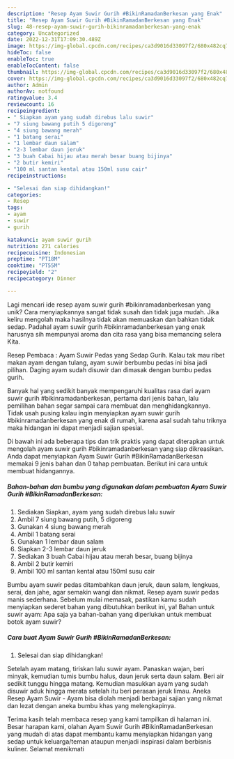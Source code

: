 ```yaml
---
description: "Resep Ayam Suwir Gurih #BikinRamadanBerkesan yang Enak"
title: "Resep Ayam Suwir Gurih #BikinRamadanBerkesan yang Enak"
slug: 48-resep-ayam-suwir-gurih-bikinramadanberkesan-yang-enak
category: Uncategorized
date: 2022-12-31T17:09:30.489Z
image: https://img-global.cpcdn.com/recipes/ca3d9016d33097f2/680x482cq70/ayam-suwir-gurih-bikinramadanberkesan-foto-resep-utama.jpg
hideToc: false
enableToc: true
enableTocContent: false
thumbnail: https://img-global.cpcdn.com/recipes/ca3d9016d33097f2/680x482cq70/ayam-suwir-gurih-bikinramadanberkesan-foto-resep-utama.jpg
cover: https://img-global.cpcdn.com/recipes/ca3d9016d33097f2/680x482cq70/ayam-suwir-gurih-bikinramadanberkesan-foto-resep-utama.jpg
author: Admin
authorAv: notfound
ratingvalue: 3.4
reviewcount: 16
recipeingredient:
- " Siapkan ayam yang sudah direbus lalu suwir"
- "7 siung bawang putih 5 digoreng"
- "4 siung bawang merah"
- "1 batang serai"
- "1 lembar daun salam"
- "2-3 lembar daun jeruk"
- "3 buah Cabai hijau atau merah besar buang bijinya"
- "2 butir kemiri"
- "100 ml santan kental atau 150ml susu cair"
recipeinstructions:

- "Selesai dan siap dihidangkan!"
categories:
- Resep
tags:
- ayam
- suwir
- gurih

katakunci: ayam suwir gurih 
nutrition: 271 calories
recipecuisine: Indonesian
preptime: "PT18M"
cooktime: "PT55M"
recipeyield: "2"
recipecategory: Dinner

---
```





Lagi mencari ide resep ayam suwir gurih #bikinramadanberkesan yang unik? Cara menyiapkannya sangat tidak susah dan tidak juga mudah. Jika keliru mengolah maka hasilnya tidak akan memuaskan dan bahkan tidak sedap. Padahal ayam suwir gurih #bikinramadanberkesan yang enak harusnya sih mempunyai aroma dan cita rasa yang bisa memancing selera Kita.





Resep Pembaca : Ayam Suwir Pedas yang Sedap Gurih. Kalau tak mau ribet makan ayam dengan tulang, ayam suwir berbumbu pedas ini bisa jadi pilihan. Daging ayam sudah disuwir dan dimasak dengan bumbu pedas gurih.

Banyak hal yang sedikit banyak mempengaruhi kualitas rasa dari ayam suwir gurih #bikinramadanberkesan, pertama dari jenis bahan, lalu pemilihan bahan segar sampai cara membuat dan menghidangkannya. Tidak usah pusing kalau ingin menyiapkan ayam suwir gurih #bikinramadanberkesan yang enak di rumah, karena asal sudah tahu triknya maka hidangan ini dapat menjadi sajian spesial.






Di bawah ini ada beberapa tips dan trik praktis yang dapat diterapkan untuk mengolah ayam suwir gurih #bikinramadanberkesan yang siap dikreasikan. Anda dapat menyiapkan Ayam Suwir Gurih #BikinRamadanBerkesan memakai 9 jenis bahan dan 0 tahap pembuatan. Berikut ini cara untuk membuat hidangannya.

<!--inarticleads1-->

##### Bahan-bahan dan bumbu yang digunakan dalam pembuatan Ayam Suwir Gurih #BikinRamadanBerkesan:

1. Sediakan  Siapkan, ayam yang sudah direbus lalu suwir
1. Ambil 7 siung bawang putih, 5 digoreng
1. Gunakan 4 siung bawang merah
1. Ambil 1 batang serai
1. Gunakan 1 lembar daun salam
1. Siapkan 2-3 lembar daun jeruk
1. Sediakan 3 buah Cabai hijau atau merah besar, buang bijinya
1. Ambil 2 butir kemiri
1. Ambil 100 ml santan kental atau 150ml susu cair


Bumbu ayam suwir pedas ditambahkan daun jeruk, daun salam, lengkuas, serai, dan jahe, agar semakin wangi dan nikmat. Resep ayam suwir pedas manis sederhana. Sebelum mulai memasak, pastikan kamu sudah menyiapkan sederet bahan yang dibutuhkan berikut ini, ya! Bahan untuk suwir ayam: Apa saja ya bahan-bahan yang diperlukan untuk membuat botok ayam suwir? 

<!--inarticleads2-->

##### Cara buat Ayam Suwir Gurih #BikinRamadanBerkesan:


1. Selesai dan siap dihidangkan!

Setelah ayam matang, tiriskan lalu suwir ayam. Panaskan wajan, beri minyak, kemudian tumis bumbu halus, daun jeruk serta daun salam. Beri air sedikit tunggu hingga matang. Kemudian masukkan ayam yang sudah disuwir aduk hingga merata setelah itu beri perasan jeruk limau. Aneka Resep Ayam Suwir - Ayam bisa diolah menjadi berbagai sajian yang nikmat dan lezat dengan aneka bumbu khas yang melengkapinya. 

Terima kasih telah membaca resep yang kami tampilkan di halaman ini. Besar harapan kami, olahan Ayam Suwir Gurih #BikinRamadanBerkesan yang mudah di atas dapat membantu kamu menyiapkan hidangan yang sedap untuk keluarga/teman ataupun menjadi inspirasi dalam berbisnis kuliner. Selamat menikmati
